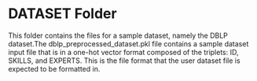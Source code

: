 # DATASET Folder
This folder contains the files for a sample dataset, namely the DBLP
dataset.The dblp_preprocessed_dataset.pkl file contains a sample 
dataset input file that is in a one-hot vector format composed of the
triplets: ID, SKILLS, and EXPERTS. This is the file format that the
user dataset file is expected to be formatted in.